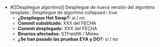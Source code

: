 - #[[Despliegue algoritmo]] Despliegue de nueva versión del algoritmo
  template:: Despliegue de algoritmo
  collapsed:: true
  - **¿Despliegue Hot Swap?:** sí / no
  - **Commit substituido:** XXX del FECHA
  - **Commit desplegado:** XXX del FECHA
  - **Binarios afectados:** STFieldW / Meteo
  - **¿Se han pasado las pruebas EYA y DO?:** sí / no
